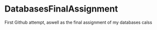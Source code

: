 DatabasesFinalAssignment
========================

First Github attempt, aswell as the final assignment of my databases calss
